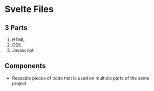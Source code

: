 # Svelte Files

## 3 Parts 
1. HTML
2. CSS
3. Javascript

## Components
- Reusable pieces of code that is used on multiple parts of the same project

